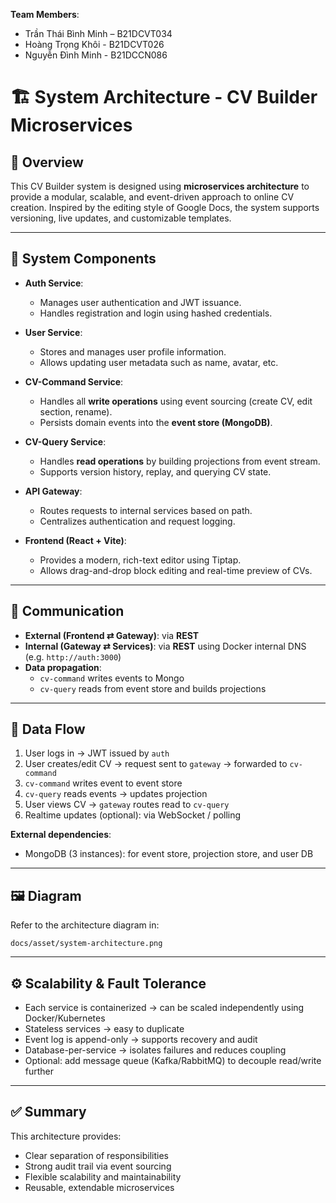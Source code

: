 **Team Members**:
- Trần Thái Bình Minh – B21DCVT034
- Hoàng Trọng Khôi - B21DCVT026
- Nguyễn Đình Minh - B21DCCN086

# 🏗️ System Architecture - CV Builder Microservices

## 📌 Overview

This CV Builder system is designed using **microservices architecture** to provide a modular, scalable, and event-driven approach to online CV creation. Inspired by the editing style of Google Docs, the system supports versioning, live updates, and customizable templates.

---

## 🧩 System Components

- **Auth Service**:
  - Manages user authentication and JWT issuance.
  - Handles registration and login using hashed credentials.

- **User Service**:
  - Stores and manages user profile information.
  - Allows updating user metadata such as name, avatar, etc.

- **CV-Command Service**:
  - Handles all **write operations** using event sourcing (create CV, edit section, rename).
  - Persists domain events into the **event store (MongoDB)**.

- **CV-Query Service**:
  - Handles **read operations** by building projections from event stream.
  - Supports version history, replay, and querying CV state.

- **API Gateway**:
  - Routes requests to internal services based on path.
  - Centralizes authentication and request logging.

- **Frontend (React + Vite)**:
  - Provides a modern, rich-text editor using Tiptap.
  - Allows drag-and-drop block editing and real-time preview of CVs.

---

## 🔁 Communication

- **External (Frontend ⇄ Gateway)**: via **REST**
- **Internal (Gateway ⇄ Services)**: via **REST** using Docker internal DNS (e.g. `http://auth:3000`)
- **Data propagation**:
  - `cv-command` writes events to Mongo
  - `cv-query` reads from event store and builds projections

---

## 🔄 Data Flow

1. User logs in → JWT issued by `auth`
2. User creates/edit CV → request sent to `gateway` → forwarded to `cv-command`
3. `cv-command` writes event to event store
4. `cv-query` reads events → updates projection
5. User views CV → `gateway` routes read to `cv-query`
6. Realtime updates (optional): via WebSocket / polling

**External dependencies**:
- MongoDB (3 instances): for event store, projection store, and user DB

---

## 🖼️ Diagram

Refer to the architecture diagram in:

```
docs/asset/system-architecture.png
```

---

## ⚙️ Scalability & Fault Tolerance

- Each service is containerized → can be scaled independently using Docker/Kubernetes
- Stateless services → easy to duplicate
- Event log is append-only → supports recovery and audit
- Database-per-service → isolates failures and reduces coupling
- Optional: add message queue (Kafka/RabbitMQ) to decouple read/write further

---

## ✅ Summary

This architecture provides:
- Clear separation of responsibilities
- Strong audit trail via event sourcing
- Flexible scalability and maintainability
- Reusable, extendable microservices